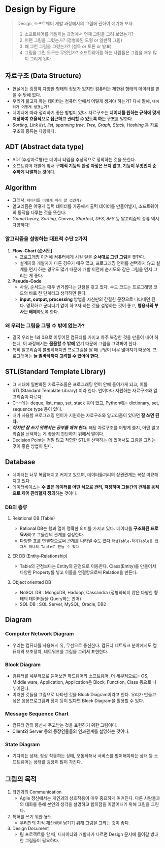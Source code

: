 # Design by Figure

> Design, 소프트웨어 개발 과정에서의 그림에 관하여 얘기해 보자.
> 1. 소프트웨어를 개발하는 과정에서 언제 그림을 그려 보았는가?
> 2. 어떤 그림을 그렸는가? (정형화된 도형 or 일반적 그림)
> 3. 왜 그런 그림을 그렸는가? (설득 or 토론 or 발표)
> 4. 그림을 그린 도구는 무엇인가?
> 소프트웨어를 하는 사람들은 그림을 매우 많이 그리게 된다.


## 자료구조 (Data Structure)

* 현실에는 굉장히 다양한 형태의 정보가 있지만 컴퓨터는 제한된 형태의 데이터를 받을 수 밖에 없다.
* 우리가 풀고자 하는 데이터는 컴퓨터 안에서 어떻게 생겨야 하는가? 다시 말해, `데이터가 어떻게 생겼는가?` 
* 데이터에 따라 정리하기 좋은 방법이 있다. 자료구조는 **데이터를 원하는 규칙에 맞게 저장하여 효율적으로 접근하고 관리할 수 있도록 하는 구조**를 말한다.
* _Sorting, Link list, list, spanning tree, Tree, Graph, Stack, Hashing_ 등 자료구조의 종류는 다양하다.

## ADT (Abstract data type)
* ADT(추상자료형)는 데이터 타입을 추상적으로 정의하는 것을 뜻한다.
* 소프트웨어 개발에 앞서 **구체적 기능의 완성 과정은 쓰지 않고, 기능이 무엇인지 순수하게 나열하는 것**이다.

## Algorithm
* 그래서, `데이터를 어떻게 처리 할 것인가?`
* 알고리즘은 어떻게 입력 데이터를 가공해서 출력 데이터를 만들어낼지, 소프트웨어의 동작을 다루는 것을 뜻한다.
* _GameTheory, Sorting, Convex, Shortest, DFS, BFS_ 등 알고리즘의 종류 역시 다양하다!

### 알고리즘을 설명하는 대표적 수단 2가지
1. **Flow-Chart (순서도)**
	* 프로그래밍 이전에 컴퓨터에게 시킬 일을 **순서대로 그린 그림**을 뜻한다. 
	* 설계자와 개발자가 다른 경우가 매우 많고, 프로그래밍 언어를 선택하지 않고 설계를 먼저 하는 경우도 많기 때문에 개발 이전에 순서도와 같은 그림을 먼저 그리는 게 좋다.
2. **Pseudo-Code**
	* 사실, 순서도는 매우 번거롭다는 단점을 갖고 있다. 수도 코드는 프로그래밍 코드의 바로 전 단계라고 생각하면 된다.
	* **input, output, processing** 방법을 자신만의 간결한 문장으로 나타내면 된다. 명확하고 군더더기 없이 하고자 하는 것을 설명하는 것이 좋고, **형용사와 부사는 배제**하도록 한다.

### 왜 우리는 그림을 그릴 수 밖에 없는가?
* 결국 우리는 1과 0으로 이루어진 컴퓨터를 가지고 아주 복잡한 것을 만들어 내야 하는데, 이 과정에서는 **꼼꼼할 수 밖에** 없기 때문에 그림을 그려봐야 한다.
* 특히 알고리즘이 불명확해지면 프로그램을 짤 때 구멍이 너무 많아지기 때문에, 프로그래머는 **늘 밑바닥까지 고려할 수 있어야 한다.**

## STL(Standard Template Library)
* 그 시대에 일반화된 자료구조들은 프로그래밍 언어 안에 들어가게 되고, 이를 STL(Standard Template Library) 이라 한다. 언어마다 지원하는 자료구조와 알고리즘이 다르다.
* C++에는 deque, list, map, set, stack 등이 있고, Python에는 dictionary, set, sequence type 등이 있다.
* 내가 사용할 프로그래밍 언어가 지원하는 자료구조와 알고리즘이 있다면 **잘 쓰면 된다.**
* _**하지만 잘 쓰기 위해서는 공부를 해야 한다.**_ 해당 자료구조를 어떻게 쓸지, 어떤 알고리즘을 선택하는 게 좋을지 판단하기 위해서 말이다.
* Decision Point는 정말 많고 적합한 STL을 선택하는 데 있어서도 그림을 그리는 것이 좋은 방법이 된다.

## Database
* 데이터는 너무 복잡해지고 커지고 있으며, 데이터들끼리의 상관관계는 복잡 미묘해지고 있다.
* 데이터베이스는 **수 많은 데이터를 어떤 식으로 관리, 저장하며 그들간의 관계를 동적으로 제어 관리할지 정의**하는 것이다.

### DB의 종류
1. Relational DB (Table)
	* Rational DB는 행과 열이 명확한 의미를 가지고 있다. 데이터를 **구조화된 표로 묘사**하고 그들간의 관계를 설정한다.
	* 다양한 표를 연결함으로써 관계를 나타낼 수도 있다.`학생Table-학과Table를 합쳐서 하나의 Table로 만들 수 있다.`

2. ER DB (Entity-Relationship)
	* Table의 관점보다는 Entity의 관점으로 이동한다. Class(Entity)를 만들어서 다양한 Property를 넣고 이들을 연결함으로써 Relation을 만든다.

3. Object oriented DB
	* NoSQL DB : MongoDB, Hadoop, Cassandra (정형화되지 않은 다양한 형태의 데이터들을 Query하는 언어)
	* SQL DB : SQL Server, MySQL, Oracle, DB2

## Diagram
### Computer Network Diagram
* 우리는 컴퓨터를 사용해서 유, 무선으로 통신한다. 컴퓨터 네트워크 분야에서도 컴퓨터와 보조장치, 네트워크를 그림을 그려서 표현한다.

### Block Diagram
* 컴퓨터를 세부적으로 뜯어보면 하드웨어와 소프트웨어, 더 세부적으로는 OS, Middle ware, Application, Application은 Block, Function, Class 등으로 나누어진다.
* 이러한 것들을 그림으로 나타낸 것을 Block Diagram이라고 한다. 우리가 만들고 싶은 응용프로그램과 장치 등이 있다면 Block Diagram을 활용할 수 있다.

### Message Sequence Chart
* 컴퓨터 간의 통신시 주고받는 것을 표현하기 위한 그림이다. 
* Client와 Server 등의 등장인물들의 인과관계를 설명하는 것이다.

### State Diagram
* 기다리는 상태, 정상 작동하는 상태, 오동작해서 서비스를 방어해야되는 상태 등 소프트웨어는 상태를 굉장히 많이 가진다.


## 그림의 목적
1. 타인과의 Communication
	* Agile 정신에서는 개인과의 상호작용이 매우 중요하게 여겨진다. 다른 사람들과의 대화를 통해 본인의 생각을 설명하고 합의점을 이끌어내기 위해 그림을 그린다.
2. 특허를 쓰기 위한 용도
	* 우리만의 지적 재산권을 남기기 위해 그림을 그리는 것이 좋다.
3. Design Document
	* 팀 프로젝트를 할 때, 디자이너와 개발자가 다르면 Design 문서에 들어갈 방대한 그림들이 필요하다.


